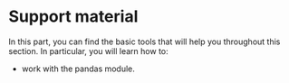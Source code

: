 # Support material

In this part, you can find the basic tools that will help you throughout this section. In particular, you will learn how to:
*  [](dataM:support:pandas) work with the pandas module.
